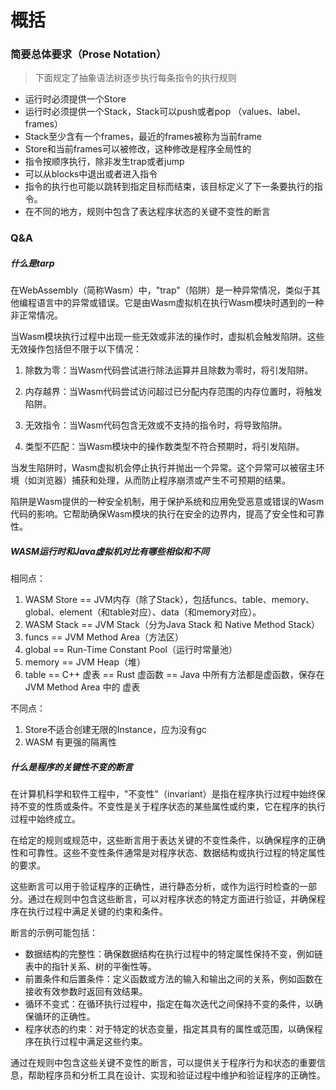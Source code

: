 # 概括

### 简要总体要求（Prose Notation）
> 下面规定了抽象语法树逐步执行每条指令的执行规则

+ 运行时必须提供一个Store
+ 运行时必须提供一个Stack，Stack可以push或者pop （values、label、frames）
+ Stack至少含有一个frames，最近的frames被称为当前frame
+ Store和当前frames可以被修改，这种修改是程序全局性的
+ 指令按顺序执行，除非发生trap或者jump
+ 可以从blocks中退出或者进入指令
+ 指令的执行也可能以跳转到指定目标而结束，该目标定义了下一条要执行的指令。
+ 在不同的地方，规则中包含了表达程序状态的关键不变性的断言

### Q&A

##### 什么是tarp

在WebAssembly（简称Wasm）中，"trap"（陷阱）是一种异常情况，类似于其他编程语言中的异常或错误。它是由Wasm虚拟机在执行Wasm模块时遇到的一种非正常情况。

当Wasm模块执行过程中出现一些无效或非法的操作时，虚拟机会触发陷阱。这些无效操作包括但不限于以下情况：

1. 除数为零：当Wasm代码尝试进行除法运算并且除数为零时，将引发陷阱。

2. 内存越界：当Wasm代码尝试访问超过已分配内存范围的内存位置时，将触发陷阱。

3. 无效指令：当Wasm代码包含无效或不支持的指令时，将导致陷阱。

4. 类型不匹配：当Wasm模块中的操作数类型不符合预期时，将引发陷阱。

当发生陷阱时，Wasm虚拟机会停止执行并抛出一个异常。这个异常可以被宿主环境（如浏览器）捕获和处理，从而防止程序崩溃或产生不可预期的结果。

陷阱是Wasm提供的一种安全机制，用于保护系统和应用免受恶意或错误的Wasm代码的影响。它帮助确保Wasm模块的执行在安全的边界内，提高了安全性和可靠性。

##### WASM运行时和Java虚拟机对比有哪些相似和不同

相同点：

1. WASM Store == JVM内存（除了Stack），包括funcs、table、memory、global、element（和table对应）、data（和memory对应）。
2. WASM Stack == JVM Stack（分为Java Stack 和 Native Method Stack）
3. funcs == JVM Method Area（方法区）
4. global == Run-Time Constant Pool（运行时常量池）
5. memory == JVM Heap（堆）
6. table == C++ 虚表 == Rust 虚函数 == Java 中所有方法都是虚函数，保存在JVM Method Area 中的 虚表

不同点：

1. Store不适合创建无限的Instance，应为没有gc
2. WASM 有更强的隔离性

##### 什么是程序的关键性不变的断言

在计算机科学和软件工程中，"不变性"（invariant）是指在程序执行过程中始终保持不变的性质或条件。不变性是关于程序状态的某些属性或约束，它在程序的执行过程中始终成立。

在给定的规则或规范中，这些断言用于表达关键的不变性条件，以确保程序的正确性和可靠性。这些不变性条件通常是对程序状态、数据结构或执行过程的特定属性的要求。

这些断言可以用于验证程序的正确性，进行静态分析，或作为运行时检查的一部分。通过在规则中包含这些断言，可以对程序状态的特定方面进行验证，并确保程序在执行过程中满足关键的约束和条件。

断言的示例可能包括：

- 数据结构的完整性：确保数据结构在执行过程中的特定属性保持不变，例如链表中的指针关系、树的平衡性等。
- 前置条件和后置条件：定义函数或方法的输入和输出之间的关系，例如函数在接收有效参数时返回有效结果。
- 循环不变式：在循环执行过程中，指定在每次迭代之间保持不变的条件，以确保循环的正确性。
- 程序状态的约束：对于特定的状态变量，指定其具有的属性或范围，以确保程序在执行过程中满足这些约束。

通过在规则中包含这些关键不变性的断言，可以提供关于程序行为和状态的重要信息，帮助程序员和分析工具在设计、实现和验证过程中维护和验证程序的正确性。